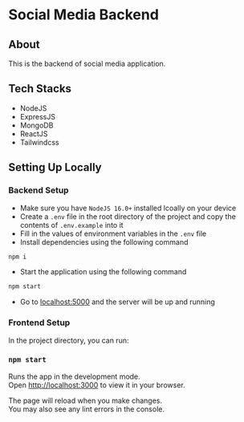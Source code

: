 # Social Media Backend

## About

This is the backend of social media application.

## Tech Stacks

- NodeJS
- ExpressJS
- MongoDB
- ReactJS
- Tailwindcss


## Setting Up Locally

### Backend Setup

- Make sure you have `NodeJS 16.0+` installed lcoally on your device
- Create a `.env` file in the root directory of the project and copy the contents of `.env.example` into it
- Fill in the values of environment variables in the `.env` file
- Install dependencies using the following command
```sh
npm i 
```
- Start the application using the following command
```sh
npm start
```
- Go to [localhost:5000](localhost:5000) and the server will be up and running

### Frontend Setup

In the project directory, you can run:

### `npm start`

Runs the app in the development mode.\
Open [http://localhost:3000](http://localhost:3000) to view it in your browser.

The page will reload when you make changes.\
You may also see any lint errors in the console.
